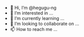 - 👋 Hi, I’m @hegugu-ng
- 👀 I’m interested in ...
- 🌱 I’m currently learning ...
- 💞️ I’m looking to collaborate on ...
- 📫 How to reach me ...

<!---
hegugu-ng/hegugu-ng is a ✨ special ✨ repository because its `README.md` (this file) appears on your GitHub profile.
You can click the Preview link to take a look at your changes.
--->
